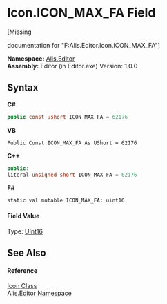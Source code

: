 # Icon.ICON_MAX_FA Field
 

\[Missing <summary> documentation for "F:Alis.Editor.Icon.ICON_MAX_FA"\]

**Namespace:**&nbsp;<a href="b150ade4-39de-a232-5f06-d3cdc1b2c538">Alis.Editor</a><br />**Assembly:**&nbsp;Editor (in Editor.exe) Version: 1.0.0

## Syntax

**C#**<br />
``` C#
public const ushort ICON_MAX_FA = 62176
```

**VB**<br />
``` VB
Public Const ICON_MAX_FA As UShort = 62176
```

**C++**<br />
``` C++
public:
literal unsigned short ICON_MAX_FA = 62176
```

**F#**<br />
``` F#
static val mutable ICON_MAX_FA: uint16
```


#### Field Value
Type: <a href="https://docs.microsoft.com/dotnet/api/system.uint16" target="_blank">UInt16</a>

## See Also


#### Reference
<a href="cc0f883c-67f8-f772-c6d7-a60b129f22a7">Icon Class</a><br /><a href="b150ade4-39de-a232-5f06-d3cdc1b2c538">Alis.Editor Namespace</a><br />